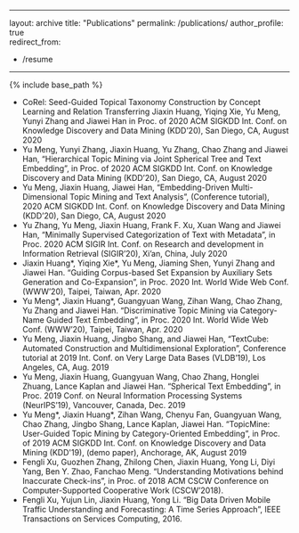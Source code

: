 ---
layout: archive	
title: "Publications"
permalink: /publications/
author_profile: true	
redirect_from:	
  - /resume	  
---	---


{% include base_path %}
  
  * CoRel: Seed-Guided Topical Taxonomy Construction by Concept Learning and Relation Transferring
   Jiaxin Huang, Yiqing Xie, Yu Meng, Yunyi Zhang and Jiawei Han 
   in Proc. of 2020 ACM SIGKDD Int. Conf. on Knowledge Discovery and Data Mining (KDD’20), San Diego, CA, August 2020
  * Yu Meng, Yunyi Zhang, Jiaxin Huang, Yu Zhang, Chao Zhang and Jiawei Han, “Hierarchical Topic Mining via Joint Spherical Tree and Text Embedding”, in Proc. of 2020 ACM SIGKDD Int. Conf. on Knowledge Discovery and Data Mining (KDD’20), San Diego, CA, August 2020 
  * Yu Meng, Jiaxin Huang, Jiawei Han, “Embedding-Driven Multi-Dimensional Topic Mining and Text Analysis”, (Conference tutorial), 2020 ACM SIGKDD Int. Conf. on Knowledge Discovery and Data Mining (KDD’20), San Diego, CA, August 2020
  * Yu Zhang, Yu Meng, Jiaxin Huang, Frank F. Xu, Xuan Wang and Jiawei Han, “Minimally Supervised Categorization of Text with Metadata”, in Proc. 2020 ACM SIGIR Int. Conf. on Research and development in Information Retrieval (SIGIR’20), Xi’an, China, July 2020
  * Jiaxin Huang*, Yiqing Xie*, Yu Meng, Jiaming Shen, Yunyi Zhang and Jiawei Han. “Guiding Corpus-based Set Expansion by Auxiliary Sets Generation and Co-Expansion”, in Proc. 2020 Int. World Wide Web Conf. (WWW’20), Taipei, Taiwan, Apr. 2020 
  * Yu Meng*, Jiaxin Huang*, Guangyuan Wang, Zihan Wang, Chao Zhang, Yu Zhang and Jiawei Han. “Discriminative Topic Mining via Category-Name Guided Text Embedding”, in Proc. 2020 Int. World Wide Web Conf. (WWW’20), Taipei, Taiwan, Apr. 2020
  * Yu Meng, Jiaxin Huang, Jingbo Shang, and Jiawei Han, “TextCube: Automated Construction and Multidimensional Exploration”, Conference tutorial at 2019 Int. Conf. on Very Large Data Bases (VLDB’19), Los Angeles, CA, Aug. 2019
  * Yu Meng, Jiaxin Huang, Guangyuan Wang, Chao Zhang, Honglei Zhuang, Lance Kaplan and Jiawei Han. “Spherical Text Embedding”, in Proc. 2019 Conf. on Neural Information Processing Systems (NeurIPS’19), Vancouver, Canada, Dec. 2019
  * Yu Meng*, Jiaxin Huang*, Zihan Wang, Chenyu Fan, Guangyuan Wang, Chao Zhang, Jingbo Shang, Lance Kaplan, Jiawei Han. “TopicMine: User-Guided Topic Mining by Category-Oriented Embedding”, in Proc. of 2019 ACM SIGKDD Int. Conf. on Knowledge Discovery and Data Mining (KDD'19), (demo paper), Anchorage, AK, August 2019
  * Fengli Xu, Guozhen Zhang, Zhilong Chen, Jiaxin Huang, Yong Li, Diyi Yang, Ben Y. Zhao, Fanchao Meng. “Understanding Motivations behind Inaccurate Check-ins”, in Proc. of 2018 ACM CSCW Conference on Computer-Supported Cooperative Work (CSCW’2018).
  * Fengli Xu, Yujun Lin, Jiaxin Huang, Yong Li. “Big Data Driven Mobile Traffic Understanding and Forecasting: A Time Series Approach”, IEEE Transactions on Services Computing, 2016.
